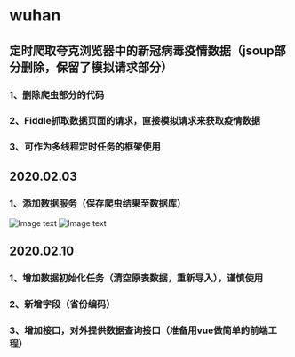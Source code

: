 # wuhan
## 定时爬取夸克浏览器中的新冠病毒疫情数据（jsoup部分删除，保留了模拟请求部分）
### 1、删除爬虫部分的代码
### 2、Fiddle抓取数据页面的请求，直接模拟请求来获取疫情数据
### 3、可作为多线程定时任务的框架使用
## 2020.02.03
### 1、添加数据服务（保存爬虫结果至数据库）
![Image text](https://raw.githubusercontent.com/zby123456/Local_img/master/wuhan_data.png)
![Image text](https://raw.githubusercontent.com/zby123456/Local_img/master/wuhan_idea.png)
## 2020.02.10
### 1、增加数据初始化任务（清空原表数据，重新导入），谨慎使用
### 2、新增字段（省份编码）
### 3、增加接口，对外提供数据查询接口（准备用vue做简单的前端工程）
